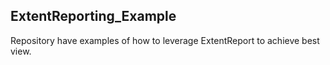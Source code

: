 ## ExtentReporting_Example
Repository have examples of how to leverage ExtentReport to achieve best view.
